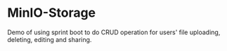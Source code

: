 # MinIO-Storage

Demo of using sprint boot to do CRUD operation for users' file uploading, deleting, editing and sharing.
